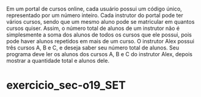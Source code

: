 Em um portal de cursos online, cada usuário possui um código único, representado por um número inteiro.
Cada instrutor do portal pode ter vários cursos, sendo que um mesmo aluno pode se matricular em quantos cursos quiser. 
Assim, o número total de alunos de um instrutor não é simplesmente a soma dos alunos de todos os cursos que ele possui, 
pois pode haver alunos repetidos em mais de um curso.
O instrutor Alex possui três cursos A, B e C, e deseja saber seu número total de alunos.
Seu programa deve ler os alunos dos cursos A, B e C do instrutor Alex, depois mostrar a quantidade total e alunos dele.

# exercicio_sec-o19_SET
